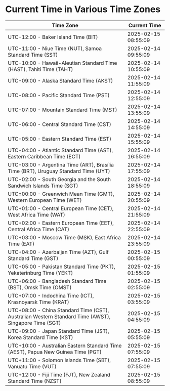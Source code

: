 # Current Time in Various Time Zones

| Time Zone | Current Time |
|-----------|--------------|
| UTC-12:00 - Baker Island Time (BIT) | 2025-02-15 08:55:09 |
| UTC-11:00 - Niue Time (NUT), Samoa Standard Time (SST) | 2025-02-14 09:55:09 |
| UTC-10:00 - Hawaii-Aleutian Standard Time (HAST), Tahiti Time (TAHT) | 2025-02-14 10:55:09 |
| UTC-09:00 - Alaska Standard Time (AKST) | 2025-02-14 11:55:09 |
| UTC-08:00 - Pacific Standard Time (PST) | 2025-02-14 12:55:09 |
| UTC-07:00 - Mountain Standard Time (MST) | 2025-02-14 13:55:09 |
| UTC-06:00 - Central Standard Time (CST) | 2025-02-14 14:55:09 |
| UTC-05:00 - Eastern Standard Time (EST) | 2025-02-14 15:55:09 |
| UTC-04:00 - Atlantic Standard Time (AST), Eastern Caribbean Time (ECT) | 2025-02-14 16:55:09 |
| UTC-03:00 - Argentina Time (ART), Brasília Time (BRT), Uruguay Standard Time (UYT) | 2025-02-14 17:55:09 |
| UTC-02:00 - South Georgia and the South Sandwich Islands Time (SGT) | 2025-02-14 18:55:09 |
| UTC±00:00 - Greenwich Mean Time (GMT), Western European Time (WET) | 2025-02-14 20:55:09 |
| UTC+01:00 - Central European Time (CET), West Africa Time (WAT) | 2025-02-14 21:55:09 |
| UTC+02:00 - Eastern European Time (EET), Central Africa Time (CAT) | 2025-02-14 22:55:09 |
| UTC+03:00 - Moscow Time (MSK), East Africa Time (EAT) | 2025-02-14 23:55:09 |
| UTC+04:00 - Azerbaijan Time (AZT), Gulf Standard Time (GST) | 2025-02-15 00:55:09 |
| UTC+05:00 - Pakistan Standard Time (PKT), Yekaterinburg Time (YEKT) | 2025-02-15 01:55:09 |
| UTC+06:00 - Bangladesh Standard Time (BST), Omsk Time (OMST) | 2025-02-15 02:55:09 |
| UTC+07:00 - Indochina Time (ICT), Krasnoyarsk Time (KRAT) | 2025-02-15 03:55:09 |
| UTC+08:00 - China Standard Time (CST), Australian Western Standard Time (AWST), Singapore Time (SGT) | 2025-02-15 04:55:09 |
| UTC+09:00 - Japan Standard Time (JST), Korea Standard Time (KST) | 2025-02-15 05:55:09 |
| UTC+10:00 - Australian Eastern Standard Time (AEST), Papua New Guinea Time (PGT) | 2025-02-15 07:55:09 |
| UTC+11:00 - Solomon Islands Time (SBT), Vanuatu Time (VUT) | 2025-02-15 07:55:09 |
| UTC+12:00 - Fiji Time (FJT), New Zealand Standard Time (NZST) | 2025-02-15 08:55:09 |
